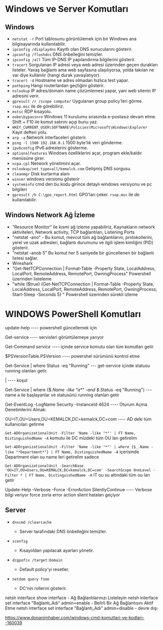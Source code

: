 # Windows ve Server Komutları

## Windows

- `netstat -r` Port tablosunu görüntülemek için bir Windows ana bilgisayarında kullanılabilir.
- `ipconfig /displaydns` Kayıtlı olan DNS sunucularını gösterir.
- `ipconfig /flushdns` DNS önbelleğini temizler.
- `ipconfig /all` Tüm IP-DNS IP yapılandırma bilgilerini gösterir.
- `tracert` Sorgulanan IP adresi veya web adresi üzerinden geçen durakları listeler. Yavaş bağlantı ama web sayfasına ulaşılıyorsa, yolda takılan ne var diye kullanılır (hangi durak yavaşlatıyor).
- `tracert -d` Hostname ve adres olmadan hızlıca test yapar.
- `pathping` Hangi routerlardan geçtiğini gösterir.
- `nslookup` IP adres/domain name çözümlemesi yapar, yani web sitenin IP adresini verir.
- `gpresult /r /scope computer` Uygulanan group policy'leri görme. `rsop.msc` ile de görebiliriz.
- `mstsc` RDP kısayolu.
- `oobe\bypassnro` Windows 11 kurulumu sırasında e-postasız devam etme. Shift + F10 ile komut satırını açıp bunu yaz.
- `HKEY_CURRENT_USER\SOFTWARE\Policies\Microsoft\Windows\Explorer` Kayıt defteri yolu.
- `arp -a` Network interfaceleri gösterir.
- `ping -l 1500 192.168.0.1` 1500 byte'lık veri gönderme.
- `ipv6config` IPv6 adreslerini gösterme.
- `optionalfeatures` Windows özelliklerini açar, program ekle/kaldır menüsüne girer.
- `ncpa.cpl` Network yönetimini açar.
- `nslookup/set type=all/kemalck.com` Gelişmiş DNS sorgusu.
- `cleanmgr` Disk kurtarma alanı
- `winver` windows versionu gösterir
- `systeminfo` cmd den bu kodu girince detaylı windows versiyonu ve pc bilgileri
- `gpresult /h C:\gpo_report.html` GPO'ları çeker. `rsop.msc` ile de kullanılabilir.

## Windows Network Ağ İzleme
- "Resource Monitor" ile kısmi ağ izleme yapabiliriz, Kaynakların network aktiviteleri, Network activity, TCP bağlantıları, Listening Ports
- "netstat -ano" - Bu komut, mevcut tüm ağ bağlantılarını, protokollerini, yerel ve uzak adresleri, bağlantı durumunu ve ilgili işlem kimliğini (PID) gösterir.
- "netstat -anob 5" Bu komut her 5 saniyede bir güncellenen bir bağlantı listesi sağlar.
- Wireshark
- "Get-NetTCPConnection | Format-Table -Property State, LocalAddress, LocalPort, RemoteAddress, RemotePort, OwningProcess" Powershell üzerinden listeleme
- "while ($true) {Get-NetTCPConnection | Format-Table -Property State, LocalAddress, LocalPort, RemoteAddress, RemotePort, OwningProcess; Start-Sleep -Seconds 5}
" Powershell üzerinden sürekli izleme





# WINDOWS PowerShell Komutları

update-help ---- powershell güncellemek için

Get-service ---- servisleri görüntülemeye yarıyor

Get-Command *service* ---- içinde service komutu olan tüm komutları getir

$PSVersionTable.PSVersion ---- powershel sürümünü kontrol etme

Get-Service | where Status -eq "Running" --- get-service içinde statusu running olanları getir.

| ---- koşul 

Get-Service | where {$_.Name -like "a*" -and $_.Status -eq "Running"} --- name a ile başlayanlar ve statusünü running olanları getir

Get-EventLog -LogName Security -InstanceId 4624 ---- Oturum Açma Denetimlerini Almak:

OU=IT,OU=Users,OU=KEMALCK,DC=kemalck,DC=com ---- AD deki tüm kullanıcıları getirme

`Get-ADOrganizationalUnit -Filter 'Name -like "*"' | FT Name, DistinguishedName -A` komutu ile DC mizdeki tüm OU ları getirelim

`Get-ADOrganizationalUnit -Filter 'Name -like "*"' | where {$_.Name -like "*Department*"} | FT Name, DistinguishedName -A` içerisinde Department olan ou name leri getirelim sadece

`Get-ADOrganizationalUnit -SearchBase 'OU=IT,OU=Users,OU=KEMALCK,DC=kemalck,DC=com' -SearchScope OneLevel -Filter * | FT Name, DistinguishedName -A` IT ou su altındaki tüm ou ları getir

Update-Help -Verbose -Force -ErrorAction SilentlyContinue ---- Verbose bilgi veriyor force zorla error action slient hataları geçiyor





## Server

- `dnscmd /clearcache`
  - Server tarafındaki DNS önbelleğini temizler.

- `sconfig`
  - Kısayoldan yapılacak ayarları yönetir.

- `dcgpofix /target:Domain`
  - Default policy'yi resetler.



- `netdom query fsmo`
  - DC'nin rollerini gösterir.


netsh interface show interface - Ağ Bağlantılarınızı Listeleyin
netsh interface set interface "Bağlantı_Adı" admin=enable - Belirli Bir Ağ Bağlantısını Aktif Etme
netsh interface set interface "Bağlantı_Adı" admin=disable - devre dışı




https://www.donanimhaber.com/windows-cmd-komutlari-ve-kodlari--160039